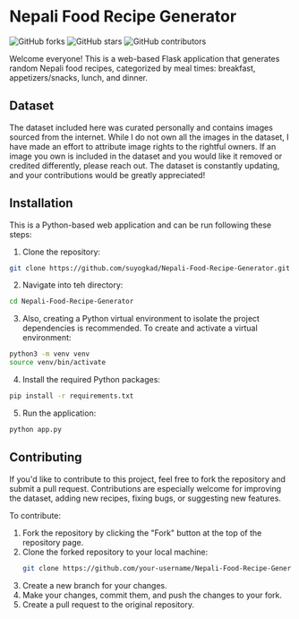 # Nepali Food Recipe Generator

![GitHub forks](https://img.shields.io/github/forks/suyogkad/Nepali-Food-Recipe-Generator)
![GitHub stars](https://img.shields.io/github/stars/suyogkad/Nepali-Food-Recipe-Generator)
![GitHub contributors](https://img.shields.io/github/contributors/suyogkad/Nepali-Food-Recipe-Generator)

Welcome everyone! This is a web-based Flask application that generates random Nepali food recipes, categorized by meal times: breakfast, appetizers/snacks, lunch, and dinner.

## Dataset

The dataset included here was curated personally and contains images sourced from the internet. While I do not own all the images in the dataset, I have made an effort to attribute image rights to the rightful owners. If an image you own is included in the dataset and you would like it removed or credited differently, please reach out. The dataset is constantly updating, and your contributions would be greatly appreciated!

## Installation

This is a Python-based web application and can be run following these steps:

1. Clone the repository:
```bash
git clone https://github.com/suyogkad/Nepali-Food-Recipe-Generator.git
```

2. Navigate into teh directory:
```bash
cd Nepali-Food-Recipe-Generator
```

3. Also, creating a Python virtual environment to isolate the project dependencies is recommended. To create and activate a virtual environment:
```bash
python3 -m venv venv
source venv/bin/activate
```

4. Install the required Python packages:
```bash
pip install -r requirements.txt
```

5. Run the application:
```bash
python app.py
```

## Contributing

If you'd like to contribute to this project, feel free to fork the repository and submit a pull request. Contributions are especially welcome for improving the dataset, adding new recipes, fixing bugs, or suggesting new features.

To contribute:

1. Fork the repository by clicking the "Fork" button at the top of the repository page.
2. Clone the forked repository to your local machine:
   ```bash
   git clone https://github.com/your-username/Nepali-Food-Recipe-Generator.git
   ```
3. Create a new branch for your changes.
4. Make your changes, commit them, and push the changes to your fork.
5. Create a pull request to the original repository.

